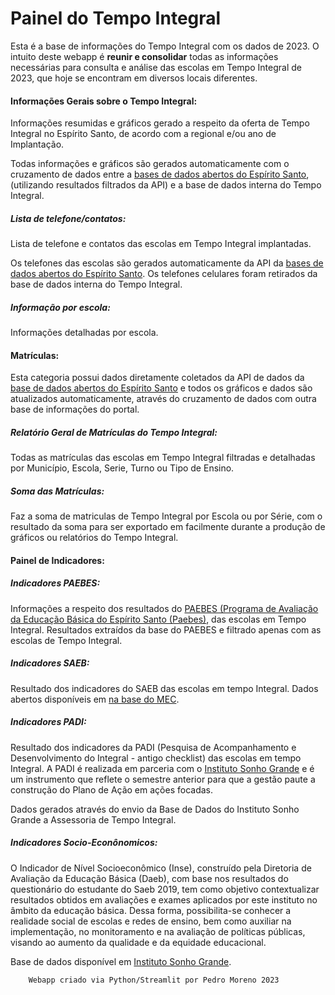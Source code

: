 # Painel do Tempo Integral

Esta é a base de informações do Tempo Integral com os dados de 2023. O intuito deste webapp é 
**reunir e consolidar**
todas as informações necessárias para consulta e análise das escolas em Tempo Integral de 2023, que hoje se 
encontram em diversos locais diferentes.

#### Informações Gerais sobre o Tempo Integral:

Informações resumidas e gráficos gerado a respeito da oferta de Tempo Integral no Espírito Santo, de acordo com a 
regional e/ou ano de Implantação.

Todas informações e gráficos são gerados automaticamente com o cruzamento de dados entre a [bases de dados abertos 
do Espírito Santo](https://dados.es.gov.br/), (utilizando resultados filtrados da API) e a base de dados interna 
do Tempo Integral.

##### Lista de telefone/contatos:
Lista de telefone e contatos das escolas em Tempo Integral implantadas.

Os telefones das escolas são gerados automaticamente da API da [bases de dados abertos 
do Espírito Santo](https://dados.es.gov.br/). Os telefones celulares foram retirados da base de dados interna do 
Tempo Integral.

##### Informação por escola:
Informações detalhadas por escola.

#### Matrículas:

Esta categoria possui dados diretamente coletados da API de dados da [base de dados abertos 
do Espírito Santo](https://dados.es.gov.br/) e todos os gráficos e dados são atualizados automaticamente, através do
cruzamento de dados com outra base de informações do portal.

##### Relatório Geral de Matrículas do Tempo Integral:
Todas as matrículas das escolas em Tempo Integral filtradas e detalhadas por Município, Escola, Serie, Turno ou
Tipo de Ensino.

##### Soma das Matrículas:

Faz a soma de matriculas de Tempo Integral por Escola ou por Série, com o resultado da soma para ser exportado em 
facilmente durante a produção de gráficos ou relatórios do Tempo Integral.

#### Painel de Indicadores:
##### Indicadores PAEBES:
Informações a respeito dos resultados do [PAEBES (Programa de Avaliação da Educação Básica do Espírito Santo 
(Paebes)](https://avaliacaoemonitoramentoespiritosanto.caeddigital.net/),
das escolas em Tempo Integral. Resultados extraídos da base do PAEBES e filtrado apenas com as escolas de Tempo 
Integral.

##### Indicadores SAEB:

Resultado dos indicadores do SAEB das escolas em tempo Integral. Dados abertos disponíveis em 
[na base do MEC](https://www.gov.br/inep/pt-br/areas-de-atuacao/avaliacao-e-exames-educacionais/saeb/resultados).

##### Indicadores PADI:

Resultado dos indicadores da PADI  (Pesquisa de Acompanhamento e Desenvolvimento do Integral - antigo checklist) 
das escolas em tempo Integral. A PADI é realizada em parceria com o 
[Instituto Sonho Grande](https://www.sonhogrande.org/l/pt) e é um instrumento que reflete o semestre anterior para 
que a gestão paute a construção do Plano de Ação em ações focadas.

Dados gerados através do envio da Base de Dados do Instituto Sonho Grande a Assessoria de Tempo Integral.

##### Indicadores Socio-Econônomicos:

O Indicador de Nível Socioeconômico (Inse), construído pela Diretoria de Avaliação da
Educação Básica (Daeb), com base nos resultados do questionário do estudante do Saeb 2019,
tem como objetivo contextualizar resultados obtidos em avaliações e exames aplicados por este
instituto no âmbito da educação básica. Dessa forma, possibilita-se conhecer a realidade social
de escolas e redes de ensino, bem como auxiliar na implementação, no monitoramento e na
avaliação de políticas públicas, visando ao aumento da qualidade e da equidade educacional. 
 
Base de dados disponível em [Instituto Sonho Grande](https://www.gov.br/inep/pt-br/acesso-a-informacao/dados-abertos/indicadores-educacionais/nivel-socioeconomico).



        Webapp criado via Python/Streamlit por Pedro Moreno 2023
